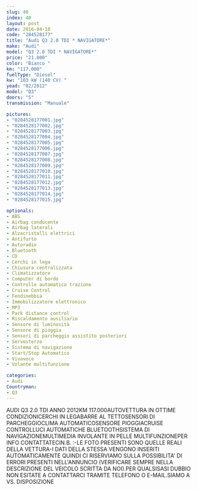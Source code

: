 ```yaml
---
slug: 40
index: 40
layout: post
date: 2016-04-10
code: "284528177"
title: "Audi Q3 2.0 TDI * NAVIGATORE*"
make: "Audi"
model: "Q3 2.0 TDI * NAVIGATORE*"
price: "21.800"
color: "Bianco "
km: "117.000"
fuelType: "Diesel"
kw: "103 kW (140 CV) "
yead: "02/2012"
model: "Q3"
doors: "5"
transmission: "Manuale"

pictures:
- "0284528177001.jpg"
- "0284528177002.jpg"
- "0284528177003.jpg"
- "0284528177004.jpg"
- "0284528177005.jpg"
- "0284528177006.jpg"
- "0284528177007.jpg"
- "0284528177008.jpg"
- "0284528177009.jpg"
- "0284528177010.jpg"
- "0284528177011.jpg"
- "0284528177012.jpg"
- "0284528177013.jpg"
- "0284528177014.jpg"
- "0284528177015.jpg"

optionals:
- ABS
- Airbag conducente
- Airbag laterali
- Alzacristalli elettrici
- Antifurto
- Autoradio
- Bluetooth
- CD
- Cerchi in lega
- Chiusura centralizzata
- Climatizzatore
- Computer di bordo
- Controllo automatico trazione
- Cruise Control
- Fendinebbia
- Immobilizzatore elettronico
- MP3
- Park distance control
- Riscaldamento ausiliario
- Sensore di luminosità
- Sensore di pioggia
- Sensori di parcheggio assistito posteriori
- Servosterzo
- Sistema di navigazione
- Start/Stop Automatico
- Vivavoce
- Volante multifunzione

categories:
- Audi
Countryman:
- Q3
---
```

AUDI Q3 2.0 TDI ANNO 2012KM 117.000AUTOVETTURA IN OTTIME CONDIZIONICERCHI IN LEGABARRE AL TETTOSENSORI DI PARCHEGGIOCLIMA AUTOMATICOSENSORE PIOGGIACRUISE CONTROLLUCI AUTOMATICHE BLUETOOTHSISTEMA DI NAVIGAZIONEMULTIMEDIA INVOLANTE IN PELLE MULTIFUNZIONEPER INFO CONTATTATECIN.B. :-LE FOTO PRESENTI SONO QUELLE REALI DELLA VETTURA-I DATI DELLA STESSA VENGONO INSERITI AUTOMATICAMENTE QUINDI CI RISERVIAMO SULLA POSSIBILITA' DI ERRORI PRESENTI NELL'ANNUNCIO (VERIFICARE SEMPRE NELLA DESCRIZIONE DEL VEICOLO SCRITTA DA NOI).PER QUALSISASI DUBBIO NON ESITATE A CONTATTARCI TRAMITE TELEFONO O E-MAIL.SIAMO A VS. DISPOSIZIONE